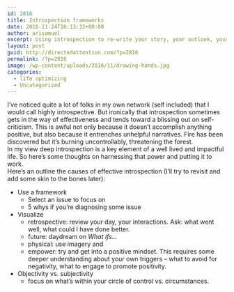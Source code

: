 ```yaml
---
id: 2816
title: Introspection frameworks
date: 2016-11-24T16:13:32+00:00
author: arisamuel
excerpt: Using introspection to re-write your story, your outlook, your operating system.
layout: post
guid: http://directedattention.com/?p=2816
permalink: /?p=2816
image: /wp-content/uploads/2016/11/drawing-hands.jpg
categories:
  - life optimizing
  - Uncategorized
---
```

<div>
  I’ve noticed quite a lot of folks in my own network (self included) that I would call highly introspective. But ironically that introspection sometimes gets in the way of effectiveness and tends toward a blissing out on self-criticism. This is awful not only because it doesn&#8217;t accomplish anything positive, but also because it entrenches unhelpful narratives. Fire has been discovered but it’s burning uncontrollably, threatening the forest.
</div>

<div>
</div>

<div>
  In my view deep introspection is a key element of a well lived and impactful life. So here’s some thoughts on harnessing that power and putting it to work.
</div>

<div>
</div>

<div>
  Here’s an outline the causes of effective introspection (I&#8217;ll try to revisit and add some skin to the bones later):
</div>

  * Use a framework 
      * Select an issue to focus on
      * 5 whys if you’re diagnosing some issue
  * Visualize 
      * retrospective: review your day, your interactions. Ask: what went well, what could I have done better.
      * future: daydream on _What ifs&#8230;_
      * physical: use imagery and
      * empower: try and get into a positive mindset. This requires some deeper understanding about your own triggers &#8211; what to avoid for negativity, what to engage to promote positivity.
  * Objectivity vs. subjectivity 
      * focus on what’s within your circle of control vs. circumstances.